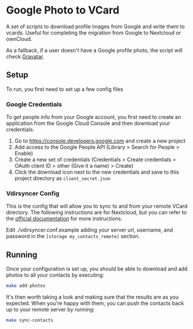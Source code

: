 # Google Photo to VCard

A set of scripts to download profile images from Google and write them to vcards. Useful for completing the migration from Google to Nextcloud or ownCloud.

As a fallback, if a user doesn't have a Google profile photo, the script will check [Gravatar](https://www.gravatar.com).

## Setup

To run, you first need to set up a few config files

### Google Credentials

To get people info from your Google account, you first need to create an application from the Google Cloud Console and then download your credentials.

1. Go to https://console.developers.google.com and create a new project
1. Add access to the Google People API (Library > Search for People > Enable)
1. Create a new set of credentials (Credentials > Create credentials > OAuth client ID > other (Give it a name) > Create)
1. Click the download icon next to the new credentials and save to this project directory as `client_secret.json`


### Vdirsyncer Config

This is the config that will allow you to sync to and from your remote VCard directory. The following instructions are for Nextcloud, but you can refer to the [official documentation](https://vdirsyncer.pimutils.org/en/stable/tutorial.html) for more instructions.

Edit ./vdirsyncer.conf.example adding your server url, username, and password in the `[storage my_contacts_remote]` section.

## Running

Once your configuration is set up, you should be able to download and add photos to all your contacts by executing:

```bash
make add-photos
```

It's then worth taking a look and making sure that the results are as you expected. When you're happy with them, you can push the contacts back up to your remote server by running:

```bash
make sync-contacts
```
